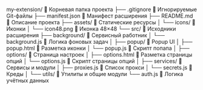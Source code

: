 my-extension/                  📁 Корневая папка проекта
├── .gitignore                📄 Игнорируемые Git-файлы
├── manifest.json             📄 Манифест расширения
├── README.md                 📄 Описание проекта
├── assets/                   📁 Статические ресурсы
│   └── icons/                📁 Иконки
│       └── icon48.png        📄 Иконка 48×48
└── src/                      📁 Исходники расширения
    ├── background/           📁 Сервисный работник
    │   └── background.js     📄 Логика фоновых задач
    │
    ├── popup/                📁 Popup UI
    │   ├── popup.html        📄 Разметка иконки
    │   └── popup.js          📄 Скрипт попапа
    │
    ├── options/              📁 Страница настроек
    │   ├── options.html      📄 Разметка страницы опций
    │   └── options.js        📄 Скрипт страницы опций
    │
    ├── services/             📁 Сервисы и модули
    │   ├── proxies.js        📄 Список прокси 
    │   └── secrets.js        📄 Креды 
    │
    └── utils/                📁 Утилиты и общие модули
        └── auth.js           📄 Логика учётных данных